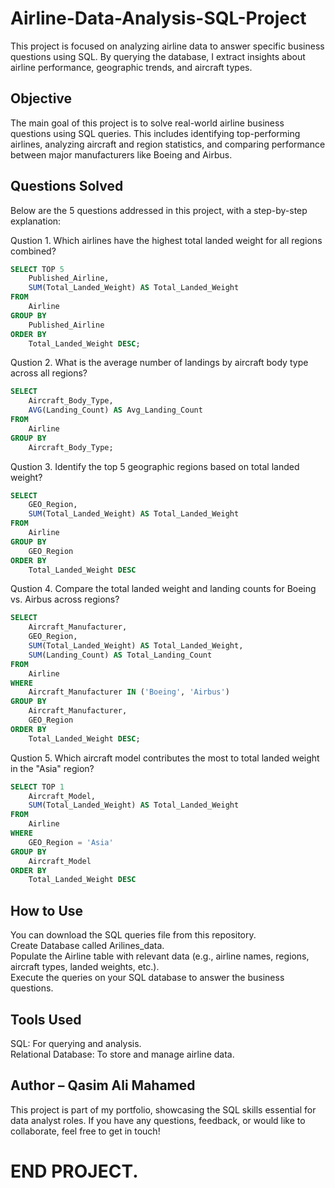 # Airline-Data-Analysis-SQL-Project

This project is focused on analyzing airline data to answer specific business questions using SQL. By querying the database, I extract insights about airline performance, geographic trends, and aircraft types.

## Objective

The main goal of this project is to solve real-world airline business questions using SQL queries. This includes identifying top-performing airlines, analyzing aircraft and region statistics, and comparing performance between major manufacturers like Boeing and Airbus.

 ## Questions Solved
Below are the 5 questions addressed in this project, with a step-by-step explanation:

Qustion 1. Which airlines have the highest total landed weight for all regions combined?
```sql
SELECT TOP 5
    Published_Airline, 
    SUM(Total_Landed_Weight) AS Total_Landed_Weight
FROM 
    Airline
GROUP BY 
    Published_Airline
ORDER BY 
    Total_Landed_Weight DESC;
```

Qustion 2. What is the average number of landings by aircraft body type across all regions?
```sql
SELECT 
    Aircraft_Body_Type, 
    AVG(Landing_Count) AS Avg_Landing_Count
FROM 
    Airline
GROUP BY 
    Aircraft_Body_Type;
```


Qustion 3. Identify the top 5 geographic regions based on total landed weight?
```sql
SELECT 
    GEO_Region, 
    SUM(Total_Landed_Weight) AS Total_Landed_Weight
FROM 
    Airline
GROUP BY 
    GEO_Region
ORDER BY 
    Total_Landed_Weight DESC
```

Qustion 4. Compare the total landed weight and landing counts for Boeing vs. Airbus across regions?
```sql
SELECT 
    Aircraft_Manufacturer, 
    GEO_Region, 
    SUM(Total_Landed_Weight) AS Total_Landed_Weight, 
    SUM(Landing_Count) AS Total_Landing_Count
FROM 
    Airline
WHERE 
    Aircraft_Manufacturer IN ('Boeing', 'Airbus')
GROUP BY 
    Aircraft_Manufacturer, 
    GEO_Region
ORDER BY 
    Total_Landed_Weight DESC;
```

Qustion 5. Which aircraft model contributes the most to total landed weight in the "Asia" region?
```sql
SELECT TOP 1 
    Aircraft_Model, 
    SUM(Total_Landed_Weight) AS Total_Landed_Weight
FROM 
    Airline
WHERE 
    GEO_Region = 'Asia'
GROUP BY 
    Aircraft_Model
ORDER BY 
    Total_Landed_Weight DESC
```

## How to Use
You can download the SQL queries file from this repository. <br>
Create Database called Arilines_data.<br>
Populate the Airline table with relevant data (e.g., airline names, regions, aircraft types, landed weights, etc.).<br>
Execute the queries on your SQL database to answer the business questions.

## Tools Used
SQL: For querying and analysis. <br>
Relational Database: To store and manage airline data.

## Author – Qasim Ali Mahamed
This project is part of my portfolio, showcasing the SQL skills essential for data analyst roles. If you have any questions, feedback, or would like to collaborate, feel free to get in touch!

# END PROJECT.
